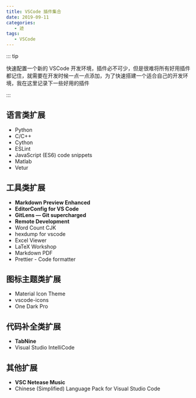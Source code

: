 ```yaml
---
title: VSCode 插件集合
date: 2019-09-11
categories:
   - 迹
tags:
   - VSCode
---
```


::: tip

快速配置一个新的 VSCode 开发环境，插件必不可少，但是很难将所有好用插件都记住，就需要在开发时候一点一点添加，为了快速搭建一个适合自己的开发环境，我在这里记录下一些好用的插件

:::

<!-- more -->

## 语言类扩展

-  Python
-  C/C++
-  Cython
-  ESLint
-  JavaScript (ES6) code snippets
-  Matlab
-  Vetur

## 工具类扩展

-  **Markdown Preview Enhanced**
-  **EditorConfig for VS Code**
-  **GitLens — Git supercharged**
-  **Remote Development**
-  Word Count CJK
-  hexdump for vscode
-  Excel Viewer
-  LaTeX Workshop
-  Markdown PDF
-  Prettier - Code formatter

## 图标主题类扩展

-  Material Icon Theme
-  vscode-icons
-  One Dark Pro

## 代码补全类扩展

-  **TabNine**
-  Visual Studio IntelliCode

## 其他扩展

-  **VSC Netease Music**
-  Chinese (Simplified) Language Pack for Visual Studio Code

